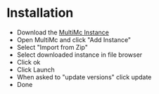 # Installation
- Download the [MultiMc Instance](https://github.com/Teuthras/Modpacks/raw/main/Mysia's%20Create%20Pack%201.19.2%20Forge/Mysia's%20Create%201.19.2.zip)
- Open MultiMc and click "Add Instance"
- Select "Import from Zip"
- Select downloaded instance in file browser
- Click ok
- Click Launch
- When asked to "update versions" click update
- Done
